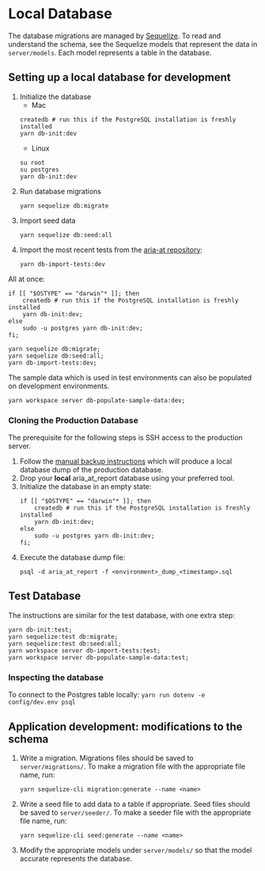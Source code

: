# Local Database

The database migrations are managed by [Sequelize](https://sequelize.org/). To read and understand the schema, see the Sequelize models that represent the data in `server/models`. Each model represents a table in the database.

## Setting up a local database for development

1. Initialize the database
    - Mac
    ```
    createdb # run this if the PostgreSQL installation is freshly installed
    yarn db-init:dev
    ```
    - Linux
    ```
    su root
    su postgres
    yarn db-init:dev
    ```
2. Run database migrations
    ```
    yarn sequelize db:migrate
    ```
3. Import seed data
    ```
    yarn sequelize db:seed:all
    ```
4. Import the most recent tests from the [aria-at repository](https://github.com/w3c/aria-at):
    ```
    yarn db-import-tests:dev
    ```

All at once:

```
if [[ "$OSTYPE" == "darwin"* ]]; then
    createdb # run this if the PostgreSQL installation is freshly installed
    yarn db-init:dev;
else
    sudo -u postgres yarn db-init:dev;
fi;

yarn sequelize db:migrate;
yarn sequelize db:seed:all;
yarn db-import-tests:dev;
```

The sample data which is used in test environments can also be populated on development environments.

```
yarn workspace server db-populate-sample-data:dev;
```

### Cloning the Production Database

The prerequisite for the following steps is SSH access to the production server.

1. Follow the [manual backup instructions](../deploy/README.md#manual-db-backup) which will produce a local database dump of the production database.
2. Drop your **local** aria_at_report database using your preferred tool.
3. Initialize the database in an empty state:
    ```
    if [[ "$OSTYPE" == "darwin"* ]]; then
        createdb # run this if the PostgreSQL installation is freshly installed
        yarn db-init:dev;
    else
        sudo -u postgres yarn db-init:dev;
    fi;
    ```
4. Execute the database dump file:
    ```
    psql -d aria_at_report -f <environment>_dump_<timestamp>.sql
    ```

## Test Database

The instructions are similar for the test database, with one extra step:

```
yarn db-init:test;
yarn sequelize:test db:migrate;
yarn sequelize:test db:seed:all;
yarn workspace server db-import-tests:test;
yarn workspace server db-populate-sample-data:test;
```

### Inspecting the database

To connect to the Postgres table locally:
    ```
    yarn run dotenv -e config/dev.env psql
    ```

## Application development: modifications to the schema

1. Write a migration. Migrations files should be saved to `server/migrations/`. To make a migration file with the appropriate file name, run:
    ```
    yarn sequelize-cli migration:generate --name <name>
    ```
2. Write a seed file to add data to a table if appropriate. Seed files should be saved to `server/seeder/`. To make a seeder file with the appropriate file name, run:
    ```
    yarn sequelize-cli seed:generate --name <name>
    ```
3. Modify the appropriate models under `server/models/` so that the model accurate represents the database.
